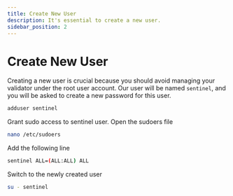 ```yaml
---
title: Create New User
description: It's essential to create a new user.
sidebar_position: 2
---
```


# Create New User

Creating a new user is crucial because you should avoid managing your validator under the root user account.
Our user will be named `sentinel`, and you will be asked to create a new password for this user.

```bash
adduser sentinel
```

Grant sudo access to sentinel user. Open the sudoers file

```bash
nano /etc/sudoers
```

Add the following line

```bash title="/etc/sudoers"
sentinel ALL=(ALL:ALL) ALL
```

Switch to the newly created user

```bash
su - sentinel
```